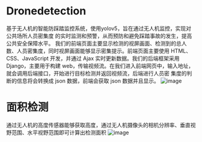 # Dronedetection
基于无人机的智能防踩踏监控系统，使用yolov5，旨在通过无人机监控，实现对公共场所人员密集度 的实时监测和预警，从而预防和避免踩踏事故的发生，提高公共安全保障水平。 
我们的前端页面主要显示检测的视屏画面、检测到的总人数、人员密集度，同时视屏画面能够显示密集提示。前端页面主要使用 HTML、CSS、JavaScript 开发，并通过 Ajax
实时更新数据。我们的后端框架采用 Django，主要用于构建 web，传输视频流。在我们进入前端网页中，输入地址，就会调用后端接口，开始进行目标检测并返回视频流，后端进行人员密
集度的判断的信息将会转换成 json 数据，前端会获取 json 数据并且显示。
![image](https://github.com/ML-aChun/yolov5-Dronedetection/assets/94532351/6ec2225b-0a72-4b69-8c59-8aa0880fb685)


# 面积检测
通过无人机的高度传感器能够获取高度，通过无人机摄像头的相机分辨率、垂直视野范围、水平视野范围即可计算出检测面积
![image](https://github.com/ML-aChun/yolov5-Dronedetection/assets/94532351/ef911674-539a-43fd-b6a9-f4286b1d9737)


